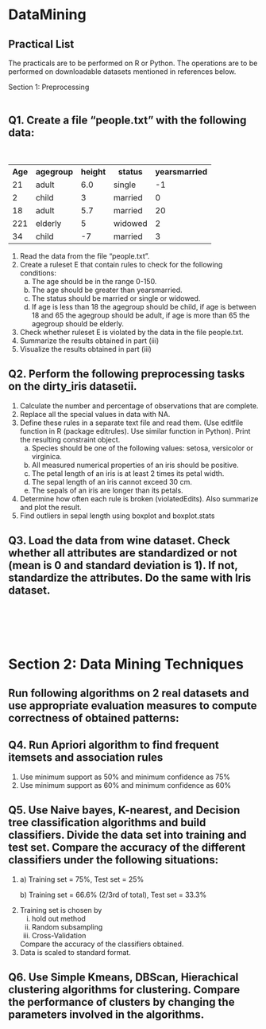 ﻿# DataMining

## Practical List
The practicals are to be performed on R or Python. The operations are to be performed on 
downloadable datasets mentioned in references below.
<div>Section 1: Preprocessing</div><br>
<h2>Q1. Create a file “people.txt” with the following data:</h2><br>

<table>
    <tr>
        <th>Age</th>
        <th>agegroup</th>
        <th>height</th>
        <th>status</th>
        <th>yearsmarried</th>
    </tr>
    <tr>
        <td>21</td>
        <td>adult</td>
        <td>6.0</td>
        <td>single</td>
        <td>-1</td>
    </tr>
    <tr>
        <td>2</td>
        <td>child</td>
        <td>3</td>
        <td>married</td>
        <td>0</td>
    </tr>
    <tr>
        <td>18</td>
        <td>adult</td>
        <td>5.7</td>
        <td>married</td>
        <td>20</td>
    </tr>
    <tr>
        <td>221</td>
        <td>elderly</td>
        <td>5</td>
        <td>widowed</td>
        <td>2</td>
    </tr>
    <tr>
        <td>34</td>
        <td>child</td>
        <td>-7</td>
        <td>married</td>
        <td>3</td>
    </tr>
</table>

<ol>
    <li>Read the data from the file “people.txt”.</li>
    <li>Create a ruleset E that contain rules to check for the following conditions:
        <ol type="a">
            <li>The age should be in the range 0-150.</li>
            <li>The age should be greater than yearsmarried.</li>
            <li>The status should be married or single or widowed.</li>
            <li>If age is less than 18 the agegroup should be child, if age is between 18 and 65 the agegroup should be adult, if age is more than 65 the agegroup should be elderly.</li>
        </ol>
    </li>
    <li>Check whether ruleset E is violated by the data in the file people.txt.</li>
    <li>Summarize the results obtained in part (iii)</li>
    <li>Visualize the results obtained in part (iii)</li>
</ol>

<h2>Q2. Perform the following preprocessing tasks on the dirty_iris datasetii.</h2>
<ol>
    <li>Calculate the number and percentage of observations that are complete.</li>
    <li>Replace all the special values in data with NA.</li>
    <li>Define these rules in a separate text file and read them. (Use editfile function in R (package editrules). Use similar function in Python). Print the resulting constraint object.
        <ol type="a">
            <li>Species should be one of the following values: setosa, versicolor or virginica.</li>
            <li>All measured numerical properties of an iris should be positive.</li>
            <li>The petal length of an iris is at least 2 times its petal width.</li>
            <li>The sepal length of an iris cannot exceed 30 cm.</li>
            <li>The sepals of an iris are longer than its petals.</li>
        </ol>
    </li>
    <li>Determine how often each rule is broken (violatedEdits). Also summarize and plot the result.</li>
    <li>Find outliers in sepal length using boxplot and boxplot.stats</li>
</ol>


<h2>Q3. Load the data from wine dataset. Check whether all attributes are standardized or not (mean 
is 0 and standard deviation is 1). If not, standardize the attributes. Do the same with Iris dataset.<h2>

<br><br>
<h1>Section 2: Data Mining Techniques</h1>
<h2>Run following algorithms on 2 real datasets and use appropriate evaluation measures to compute 
correctness of obtained patterns:</h2>
<h2>Q4. Run Apriori algorithm to find frequent itemsets and association rules</h2>
<ol>
  <li>Use minimum support as 50% and minimum confidence as 75%</li>
  <li>Use minimum support as 60% and minimum confidence as 60%</li>
</ol>

<h2>Q5. Use Naive bayes, K-nearest, and Decision tree classification algorithms and build classifiers. 
Divide the data set into training and test set. Compare the accuracy of the different classifiers 
under the following situations:</h2>
<ol>
  <li>
    <p>a) Training set = 75%, Test set = 25%</p>
    <p>b) Training set = 66.6% (2/3rd of total), Test set = 33.3%</p>
  </li>
  <li>
    Training set is chosen by 
    <ol type="i">
      <li>hold out method</li>
      <li>Random subsampling</li>
      <li>Cross-Validation</li>
    </ol>
    Compare the accuracy of the classifiers obtained.
  </li>
  <li>Data is scaled to standard format.</li>
</ol>


<h2>Q6. Use Simple Kmeans, DBScan, Hierachical clustering algorithms for clustering. Compare the 
performance of clusters by changing the parameters involved in the algorithms.</h2><br><br
